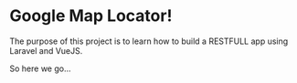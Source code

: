 # Google Map Locator!
The purpose of this project is to learn how to build a RESTFULL app
using Laravel and VueJS.

So here we go...


